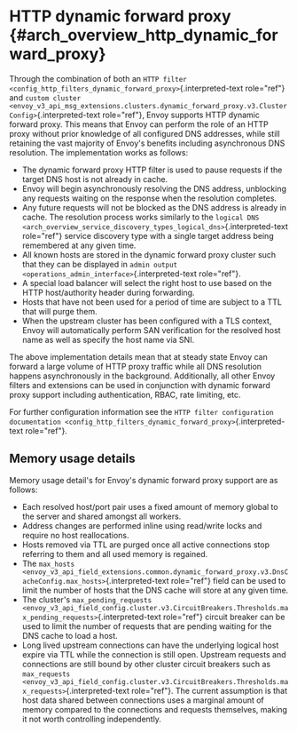 HTTP dynamic forward proxy {#arch_overview_http_dynamic_forward_proxy}
==========================

Through the combination of both an
`HTTP filter <config_http_filters_dynamic_forward_proxy>`{.interpreted-text
role="ref"} and
`custom cluster <envoy_v3_api_msg_extensions.clusters.dynamic_forward_proxy.v3.ClusterConfig>`{.interpreted-text
role="ref"}, Envoy supports HTTP dynamic forward proxy. This means that
Envoy can perform the role of an HTTP proxy without prior knowledge of
all configured DNS addresses, while still retaining the vast majority of
Envoy\'s benefits including asynchronous DNS resolution. The
implementation works as follows:

-   The dynamic forward proxy HTTP filter is used to pause requests if
    the target DNS host is not already in cache.
-   Envoy will begin asynchronously resolving the DNS address,
    unblocking any requests waiting on the response when the resolution
    completes.
-   Any future requests will not be blocked as the DNS address is
    already in cache. The resolution process works similarly to the
    `logical DNS
    <arch_overview_service_discovery_types_logical_dns>`{.interpreted-text
    role="ref"} service discovery type with a single target address
    being remembered at any given time.
-   All known hosts are stored in the dynamic forward proxy cluster such
    that they can be displayed in
    `admin output <operations_admin_interface>`{.interpreted-text
    role="ref"}.
-   A special load balancer will select the right host to use based on
    the HTTP host/authority header during forwarding.
-   Hosts that have not been used for a period of time are subject to a
    TTL that will purge them.
-   When the upstream cluster has been configured with a TLS context,
    Envoy will automatically perform SAN verification for the resolved
    host name as well as specify the host name via SNI.

The above implementation details mean that at steady state Envoy can
forward a large volume of HTTP proxy traffic while all DNS resolution
happens asynchronously in the background. Additionally, all other Envoy
filters and extensions can be used in conjunction with dynamic forward
proxy support including authentication, RBAC, rate limiting, etc.

For further configuration information see the
`HTTP filter configuration documentation
<config_http_filters_dynamic_forward_proxy>`{.interpreted-text
role="ref"}.

Memory usage details
--------------------

Memory usage detail\'s for Envoy\'s dynamic forward proxy support are as
follows:

-   Each resolved host/port pair uses a fixed amount of memory global to
    the server and shared amongst all workers.
-   Address changes are performed inline using read/write locks and
    require no host reallocations.
-   Hosts removed via TTL are purged once all active connections stop
    referring to them and all used memory is regained.
-   The `max_hosts
    <envoy_v3_api_field_extensions.common.dynamic_forward_proxy.v3.DnsCacheConfig.max_hosts>`{.interpreted-text
    role="ref"} field can be used to limit the number of hosts that the
    DNS cache will store at any given time.
-   The cluster\'s `max_pending_requests
    <envoy_v3_api_field_config.cluster.v3.CircuitBreakers.Thresholds.max_pending_requests>`{.interpreted-text
    role="ref"} circuit breaker can be used to limit the number of
    requests that are pending waiting for the DNS cache to load a host.
-   Long lived upstream connections can have the underlying logical host
    expire via TTL while the connection is still open. Upstream requests
    and connections are still bound by other cluster circuit breakers
    such as `max_requests
    <envoy_v3_api_field_config.cluster.v3.CircuitBreakers.Thresholds.max_requests>`{.interpreted-text
    role="ref"}. The current assumption is that host data shared between
    connections uses a marginal amount of memory compared to the
    connections and requests themselves, making it not worth controlling
    independently.
